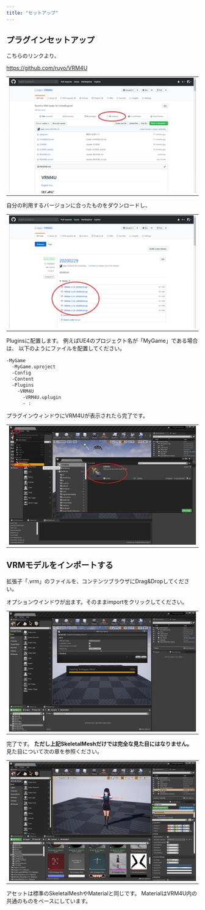 ```yaml
---
title: "セットアップ"
---
```


## プラグインセットアップ
こちらのリンクより、

https://github.com/ruyo/VRM4U


||
|-|
|![](./assets/images/010_top.png)|


自分の利用するバージョンに合ったものをダウンロードし、

||
|-|
|[![](./assets/images/010_release.png)](./assets/images/010_release.png)|

Pluginsに配置します。
例えばUE4のプロジェクト名が「MyGame」である場合は、
以下のようにファイルを配置してください。


```
-MyGame
  -MyGame.uproject
  -Config
  -Content
  -Plugins
    -VRM4U
      -VRM4U.uplugin
      - :
```

プラグインウィンドウにVRM4Uが表示されたら完了です。

||
|-|
|![](./assets/images/010_plugin.png)|


## VRMモデルをインポートする

拡張子「.vrm」のファイルを、コンテンツブラウザにDrag&Dropしてください。

オプションウインドウが出ます。そのままimportをクリックしてください。

||
|-|
|![](./assets/images/010_import.png)|

完了です。
**ただし上記SkeletalMeshだけでは完全な見た目にはなりません。**
見た目について次の章を参照ください。

||
|-|
|![](./assets/images/010_result.png)|

アセットは標準のSkeletalMeshやMaterialと同じです。
MaterialはVRM4U内の共通のものをベースにしています。

